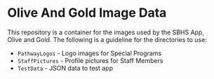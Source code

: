  # Olive And Gold Image Data #

This repository is a container for the images used by the SBHS App,  
Olive and Gold. The following is a guideline for the directories to use:  

* `PathwayLogos` - Logo images for Special Programs
* `StaffPictures` - Profile pictures for Staff Members
* `TestData` - JSON data to test app
